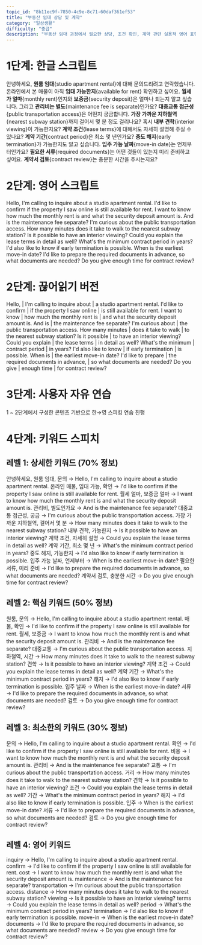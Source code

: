```yaml
---
topic_id: "8b11ec9f-7850-4c9e-8c71-60daf361ef53"
title: "부동산 임대 상담 및 계약"
category: "일상생활"
difficulty: "중급"
description: "부동산 임대 과정에서 필요한 상담, 조건 확인, 계약 관련 실용적 영어 표현을 학습합니다."
---
```


# 1단계: 한글 스크립트

안녕하세요, **원룸 임대**{studio apartment rental}에 대해 문의드리려고 연락했습니다.
온라인에서 본 매물이 아직 **임대 가능한지**{available for rent} 확인하고 싶어요.
**월세가 얼마**{monthly rent}인지와 **보증금**{security deposit}은 얼마나 되는지 알고 싶습니다.
그리고 **관리비는 별도**{maintenance fee is separate}인가요?
**대중교통 접근성**{public transportation access}은 어떤지 궁금합니다.
**가장 가까운 지하철역**{nearest subway station}까지 걸어서 몇 분 정도 걸리나요?
혹시 **내부 견학**{interior viewing}이 가능한지요?
**계약 조건**{lease terms}에 대해서도 자세히 설명해 주실 수 있나요?
**계약 기간**{contract period}은 최소 몇 년인가요?
**중도 해지**{early termination}가 가능한지도 알고 싶습니다.
**입주 가능 날짜**{move-in date}는 언제부터인가요?
**필요한 서류**{required documents}는 어떤 것들이 있는지 미리 준비하고 싶어요.
**계약서 검토**{contract review}는 충분한 시간을 주시는지요?

# 2단계: 영어 스크립트

Hello, I'm calling to inquire about a studio apartment rental.
I'd like to confirm if the property I saw online is still available for rent.
I want to know how much the monthly rent is and what the security deposit amount is.
And is the maintenance fee separate?
I'm curious about the public transportation access.
How many minutes does it take to walk to the nearest subway station?
Is it possible to have an interior viewing?
Could you explain the lease terms in detail as well?
What's the minimum contract period in years?
I'd also like to know if early termination is possible.
When is the earliest move-in date?
I'd like to prepare the required documents in advance, so what documents are needed?
Do you give enough time for contract review?

# 2단계: 끊어읽기 버전

Hello, | I'm calling to inquire about | a studio apartment rental.
I'd like to confirm | if the property I saw online | is still available for rent.
I want to know | how much the monthly rent is | and what the security deposit amount is.
And is | the maintenance fee separate?
I'm curious about | the public transportation access.
How many minutes | does it take to walk | to the nearest subway station?
Is it possible | to have an interior viewing?
Could you explain | the lease terms | in detail as well?
What's the minimum | contract period | in years?
I'd also like to know | if early termination | is possible.
When is | the earliest move-in date?
I'd like to prepare | the required documents in advance, | so what documents are needed?
Do you give | enough time | for contract review?

# 3단계: 사용자 자유 연습

1 ~ 2단계에서 구성한 콘텐츠 기반으로 한→영 스피킹 연습 진행

# 4단계: 키워드 스피치

## 레벨 1: 상세한 키워드 (70% 정보)

안녕하세요, 원룸 임대, 문의 → Hello, I'm calling to inquire about a studio apartment rental.
온라인 매물, 임대 가능, 확인 → I'd like to confirm if the property I saw online is still available for rent.
월세 얼마, 보증금 얼마 → I want to know how much the monthly rent is and what the security deposit amount is.
관리비, 별도인가요 → And is the maintenance fee separate?
대중교통 접근성, 궁금 → I'm curious about the public transportation access.
가장 가까운 지하철역, 걸어서 몇 분 → How many minutes does it take to walk to the nearest subway station?
내부 견학, 가능한지 → Is it possible to have an interior viewing?
계약 조건, 자세히 설명 → Could you explain the lease terms in detail as well?
계약 기간, 최소 몇 년 → What's the minimum contract period in years?
중도 해지, 가능한지 → I'd also like to know if early termination is possible.
입주 가능 날짜, 언제부터 → When is the earliest move-in date?
필요한 서류, 미리 준비 → I'd like to prepare the required documents in advance, so what documents are needed?
계약서 검토, 충분한 시간 → Do you give enough time for contract review?

## 레벨 2: 핵심 키워드 (50% 정보)

원룸, 문의 → Hello, I'm calling to inquire about a studio apartment rental.
매물, 확인 → I'd like to confirm if the property I saw online is still available for rent.
월세, 보증금 → I want to know how much the monthly rent is and what the security deposit amount is.
관리비 → And is the maintenance fee separate?
대중교통 → I'm curious about the public transportation access.
지하철역, 시간 → How many minutes does it take to walk to the nearest subway station?
견학 → Is it possible to have an interior viewing?
계약 조건 → Could you explain the lease terms in detail as well?
계약 기간 → What's the minimum contract period in years?
해지 → I'd also like to know if early termination is possible.
입주 날짜 → When is the earliest move-in date?
서류 → I'd like to prepare the required documents in advance, so what documents are needed?
검토 → Do you give enough time for contract review?

## 레벨 3: 최소한의 키워드 (30% 정보)

문의 → Hello, I'm calling to inquire about a studio apartment rental.
확인 → I'd like to confirm if the property I saw online is still available for rent.
비용 → I want to know how much the monthly rent is and what the security deposit amount is.
관리비 → And is the maintenance fee separate?
교통 → I'm curious about the public transportation access.
거리 → How many minutes does it take to walk to the nearest subway station?
견학 → Is it possible to have an interior viewing?
조건 → Could you explain the lease terms in detail as well?
기간 → What's the minimum contract period in years?
해지 → I'd also like to know if early termination is possible.
입주 → When is the earliest move-in date?
서류 → I'd like to prepare the required documents in advance, so what documents are needed?
검토 → Do you give enough time for contract review?

## 레벨 4: 영어 키워드

inquiry → Hello, I'm calling to inquire about a studio apartment rental.
confirm → I'd like to confirm if the property I saw online is still available for rent.
cost → I want to know how much the monthly rent is and what the security deposit amount is.
maintenance → And is the maintenance fee separate?
transportation → I'm curious about the public transportation access.
distance → How many minutes does it take to walk to the nearest subway station?
viewing → Is it possible to have an interior viewing?
terms → Could you explain the lease terms in detail as well?
period → What's the minimum contract period in years?
termination → I'd also like to know if early termination is possible.
move-in → When is the earliest move-in date?
documents → I'd like to prepare the required documents in advance, so what documents are needed?
review → Do you give enough time for contract review?